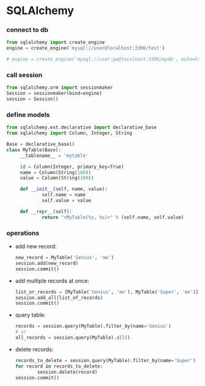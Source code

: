 # SQLAlchemy

### connect to db
```python
from sqlalchemy import create_engine
engine = create_engine('mysql://user@localhost:3306/test')

# engine = create_engine('mysql://user:pw@localhost:3306/mydb', echo=False)
```

### call session
```python
from sqlalchemy.orm import sessionmaker
Session = sessionmaker(bind=engine)
session = Session()
```

### define models
```python
from sqlalchemy.ext.declarative import declarative_base
from sqlalchemy import Column, Integer, String

Base = declarative_base()
class MyTable(Base):
     __tablename__ = 'mytable'

     id = Column(Integer, primary_key=True)
     name = Column(String(100))
     value = Column(String(100))

     def __init__(self, name, value):
             self.name = name
             self.value = value

     def __repr__(self):
             return "<MyTable(%s, %s)>" % (self.name, self.value)
```

### operations

* add new record:

    ```python
    new_record = MyTable('Genius', 'me')
    session.add(new_record)
    session.commit()
    ```

* add multiple records at once:

    ```python
    list_or_records = [MyTable('Genius', 'me'), MyTable('Super', 'me')]
    session.add_all(list_of_records)
    session.commit()
    ```

* query table:

    ```python
    records = session.query(MyTable).filter_by(name='Genius')
    # or
    all_records = session.query(MyTable).all()
    ```

* delete records:

    ```python
    records_to_delete = session.query(MyTable).filter_by(name='Super')
    for record in records_to_delete:
            session.delete(record)
    session.commit()
    ```
